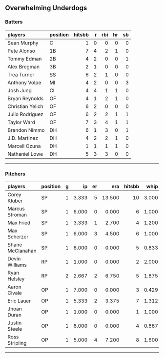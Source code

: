 ## Overwhelming Underdogs

### Batters

 
|players          |position | hitsbb|  r| rbi| hr| sb| 
|:----------------|:--------|------:|--:|---:|--:|--:| 
|Sean Murphy      |C        |      1|  0|   0|  0|  0| 
|Pete Alonso      |1B       |      7|  4|   2|  1|  0| 
|Tommy Edman      |2B       |      4|  2|   0|  0|  1| 
|Alex Bregman     |3B       |      2|  1|   0|  0|  0| 
|Trea Turner      |SS       |      6|  2|   1|  0|  0| 
|Anthony Volpe    |MI       |      4|  2|   0|  0|  3| 
|Josh Jung        |CI       |      4|  4|   1|  1|  0| 
|Bryan Reynolds   |OF       |      4|  1|   2|  1|  0| 
|Christian Yelich |OF       |      6|  2|   0|  0|  0| 
|Julio Rodriguez  |OF       |      6|  2|   2|  1|  1| 
|Taylor Ward      |OF       |      7|  3|   4|  1|  1| 
|Brandon Nimmo    |DH       |      6|  1|   3|  0|  1| 
|J.D. Martinez    |DH       |      4|  2|   2|  1|  0| 
|Marcell Ozuna    |DH       |      1|  1|   1|  1|  0| 
|Nathaniel Lowe   |DH       |      5|  3|   3|  0|  0| 

* * *

### Pitchers

 
|players          |position |  g|    ip| er|    era| hitsbb|  whip| so|  w| sv| 
|:----------------|:--------|--:|-----:|--:|------:|------:|-----:|--:|--:|--:| 
|Corey Kluber     |SP       |  1| 3.333|  5| 13.500|     10| 3.000|  4|  0|  0| 
|Marcus Stroman   |SP       |  1| 6.000|  0|  0.000|      6| 1.000|  8|  1|  0| 
|Max Fried        |SP       |  1| 3.333|  1|  2.700|      4| 1.200|  2|  0|  0| 
|Max Scherzer     |SP       |  1| 6.000|  3|  4.500|      6| 1.000|  6|  1|  0| 
|Shane McClanahan |SP       |  1| 6.000|  0|  0.000|      5| 0.833|  6|  1|  0| 
|Devin Williams   |RP       |  1| 1.000|  0|  0.000|      2| 2.000|  1|  0|  1| 
|Ryan Helsley     |RP       |  2| 2.667|  2|  6.750|      5| 1.875|  2|  0|  1| 
|Aaron Civale     |OP       |  1| 7.000|  0|  0.000|      3| 0.429|  3|  1|  0| 
|Eric Lauer       |OP       |  1| 5.333|  2|  3.375|      7| 1.312|  6|  1|  0| 
|Jhoan Duran      |OP       |  1| 1.000|  0|  0.000|      1| 1.000|  1|  0|  1| 
|Justin Steele    |OP       |  1| 6.000|  0|  0.000|      4| 0.667|  8|  0|  0| 
|Ross Stripling   |OP       |  1| 5.000|  4|  7.200|      8| 1.600|  3|  0|  0| 


* * *


